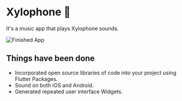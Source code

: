 
# Xylophone 🎹

It's a music app that plays Xylophone sounds.

![Finished App](https://github.com/londonappbrewery/Images/blob/master/xylophone-flutter.png)

## Things have been done

- Incorporated open source libraries of code into your project using Flutter Packages.
- Sound on both iOS and Android.
- Generated repeated user interface Widgets.
